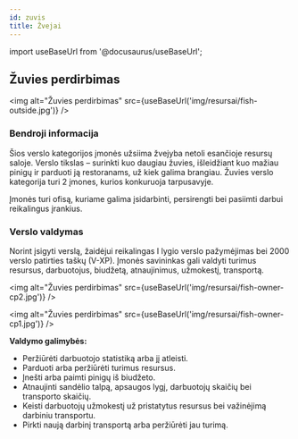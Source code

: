 ```yaml
---
id: zuvis
title: Žvejai
---
```


import useBaseUrl from '@docusaurus/useBaseUrl';


## Žuvies perdirbimas

<img alt="Žuvies perdirbimas" src={useBaseUrl('img/resursai/fish-outside.jpg')} />

### Bendroji informacija

Šios verslo kategorijos įmonės užsiima žvejyba netoli esančioje resursų saloje. Verslo tikslas – surinkti kuo daugiau žuvies, išleidžiant kuo mažiau pinigų ir parduoti ją restoranams, už kiek galima brangiau. Žuvies verslo kategorija turi 2 įmones, kurios konkuruoja tarpusavyje.

Įmonės turi ofisą, kuriame galima įsidarbinti, persirengti bei pasiimti darbui reikalingus įrankius.

### Verslo valdymas

Norint įsigyti verslą, žaidėjui reikalingas I lygio verslo pažymėjimas bei 2000 verslo patirties taškų (V-XP). Įmonės savininkas gali valdyti turimus resursus, darbuotojus, biudžetą, atnaujinimus, užmokestį, transportą.

<img alt="Žuvies perdirbimas" src={useBaseUrl('img/resursai/fish-owner-cp2.jpg')} />

<img alt="Žuvies perdirbimas" src={useBaseUrl('img/resursai/fish-owner-cp1.jpg')} />

**Valdymo galimybės:**
* Peržiūrėti darbuotojo statistiką arba jį atleisti.
* Parduoti arba peržiūrėti turimus resursus.
* Įnešti arba paimti pinigų iš biudžeto.
* Atnaujinti sandėlio talpą, apsaugos lygį, darbuotojų skaičių bei transporto skaičių.
* Keisti darbuotojų užmokestį už pristatytus resursus bei važinėjimą darbiniu transportu.
* Pirkti naują darbinį transportą arba peržiūrėti jau turimą.
